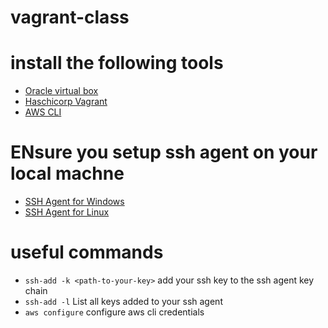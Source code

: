 # vagrant-class

# install the following tools
-  [Oracle virtual box](https://www.virtualbox.org/wiki/Downloads)
- [Haschicorp Vagrant](https://developer.hashicorp.com/vagrant/install)
- [AWS CLI](https://docs.aws.amazon.com/cli/latest/userguide/getting-started-install.html)

# ENsure you setup ssh agent on your local machne
- [SSH Agent for Windows](https://learn.microsoft.com/en-us/windows-server/administration/openssh/openssh_install_firstuse?tabs=gui)
- [SSH Agent for Linux](https://ubuntu.com/server/docs/service-openssh)

# useful commands
- `ssh-add -k <path-to-your-key>` add your ssh key to the ssh agent key chain
- `ssh-add -l` List all keys added to your ssh agent 
- `aws configure` configure aws cli credentials
       